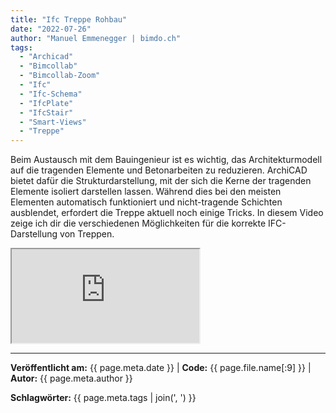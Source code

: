 ```yaml
---
title: "Ifc Treppe Rohbau"
date: "2022-07-26"
author: "Manuel Emmenegger | bimdo.ch"
tags: 
  - "Archicad"
  - "Bimcollab"
  - "Bimcollab-Zoom"
  - "Ifc"
  - "Ifc-Schema"
  - "IfcPlate"
  - "IfcStair" 
  - "Smart-Views"
  - "Treppe"
---
```

Beim Austausch mit dem Bauingenieur ist es wichtig, das Architekturmodell auf die tragenden Elemente und Betonarbeiten zu reduzieren. ArchiCAD bietet dafür die Strukturdarstellung, mit der sich die Kerne der tragenden Elemente isoliert darstellen lassen. Während dies bei den meisten Elementen automatisch funktioniert und nicht-tragende Schichten ausblendet, erfordert die Treppe aktuell noch einige Tricks. In diesem Video zeige ich dir die verschiedenen Möglichkeiten für die korrekte IFC-Darstellung von Treppen.

<div class="video-container">
  <iframe src="https://www.youtube.com/embed/69D_gTsrf-o?si=OcCnw0dXsIiJIfjE" 
          allowfullscreen>
  </iframe>
</div>


---
**Veröffentlicht am:** {{ page.meta.date }} | **Code:** {{ page.file.name[:9] }}  | **Autor:** {{ page.meta.author }}

**Schlagwörter:** {{ page.meta.tags | join(', ') }}
